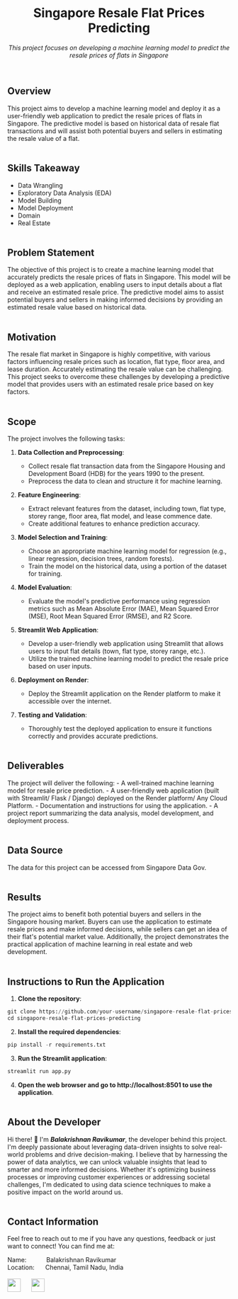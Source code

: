 <div align="center"> 
  <h1 style="border-bottom: none;">Singapore Resale Flat Prices Predicting</h1>
  <p><em>This project focuses on developing a machine learning model to predict the resale prices of flats in Singapore</em></p>
</div></br>


## Overview
This project aims to develop a machine learning model and deploy it as a user-friendly web application to predict the resale prices of flats in Singapore. The predictive model is based on historical data of resale flat transactions and will assist both potential buyers and sellers in estimating the resale value of a flat.</br></br>


## Skills Takeaway
- Data Wrangling
- Exploratory Data Analysis (EDA)
- Model Building
- Model Deployment
- Domain
- Real Estate</br></br>

## Problem Statement
The objective of this project is to create a machine learning model that accurately predicts the resale prices of flats in Singapore. This model will be deployed as a web application, enabling users to input details about a flat and receive an estimated resale price. The predictive model aims to assist potential buyers and sellers in making informed decisions by providing an estimated resale value based on historical data.</br></br>

## Motivation
The resale flat market in Singapore is highly competitive, with various factors influencing resale prices such as location, flat type, floor area, and lease duration. Accurately estimating the resale value can be challenging. This project seeks to overcome these challenges by developing a predictive model that provides users with an estimated resale price based on key factors.</br></br>

## Scope
The project involves the following tasks:

1. **Data Collection and Preprocessing**: 
    - Collect resale flat transaction data from the Singapore Housing and Development Board (HDB) for the years 1990 to the present.
    - Preprocess the data to clean and structure it for machine learning.



2. **Feature Engineering**:
    - Extract relevant features from the dataset, including town, flat type, storey range, floor area, flat model, and lease commence date.
    - Create additional features to enhance prediction accuracy.

3. **Model Selection and Training**:
    - Choose an appropriate machine learning model for regression (e.g., linear regression, decision trees, random forests).
    - Train the model on the historical data, using a portion of the dataset for training.

4. **Model Evaluation**:
    - Evaluate the model's predictive performance using regression metrics such as Mean Absolute Error (MAE), Mean Squared Error (MSE), Root Mean Squared Error (RMSE), and R2 Score.

5. **Streamlit Web Application**:
    - Develop a user-friendly web application using Streamlit that allows users to input flat details (town, flat type, storey range, etc.).
    - Utilize the trained machine learning model to predict the resale price based on user inputs.

6. **Deployment on Render**:
    - Deploy the Streamlit application on the Render platform to make it accessible over the internet.


7. **Testing and Validation**:
    - Thoroughly test the deployed application to ensure it functions correctly and provides accurate predictions.</br></br>

## Deliverables
The project will deliver the following:
    - A well-trained machine learning model for resale price prediction.
    - A user-friendly web application (built with Streamlit/ Flask / Django) deployed on the Render platform/ Any Cloud Platform.
    - Documentation and instructions for using the application.
    - A project report summarizing the data analysis, model development, and deployment process.</br></br>

## Data Source
The data for this project can be accessed from Singapore Data Gov.</br></br>

## Results
The project aims to benefit both potential buyers and sellers in the Singapore housing market. Buyers can use the application to estimate resale prices and make informed decisions, while sellers can get an idea of their flat's potential market value. Additionally, the project demonstrates the practical application of machine learning in real estate and web development.</br></br>

## Instructions to Run the Application
1. **Clone the repository**:

```python
git clone https://github.com/your-username/singapore-resale-flat-prices-predicting.git
cd singapore-resale-flat-prices-predicting
```

2. **Install the required dependencies**:

```python
pip install -r requirements.txt
```

3. **Run the Streamlit application**:

```python
streamlit run app.py
```
4. **Open the web browser and go to http://localhost:8501 to use the application**.</br></br>




## About the Developer
Hi there! 👋 I'm <b><em>Balakrishnan Ravikumar</em></b>, the developer behind this project. I'm deeply passionate about leveraging data-driven insights to solve real-world problems and drive decision-making. I believe that by harnessing the power of data analytics, we can unlock valuable insights that lead to smarter and more informed decisions. Whether it's optimizing business processes or improving customer experiences or addressing societal challenges, I'm dedicated to using data science techniques to make a positive impact on the world around us.</br></br>


## Contact Information
Feel free to reach out to me if you have any questions, feedback or just want to connect! You can find me at:</br>

Name: ⠀⠀⠀⠀Balakrishnan Ravikumar</br>
Location:  ⠀⠀Chennai, Tamil Nadu, India</br></br>
[<img src="https://images.rawpixel.com/image_png_800/czNmcy1wcml2YXRlL3Jhd3BpeGVsX2ltYWdlcy93ZWJzaXRlX2NvbnRlbnQvbHIvdjk4Mi1kNS0xMF8xLnBuZw.png" width="30" height="30"/>](https://www.linkedin.com/in/balakrishnan-ravikumar-8790732b6/) 
⠀⠀[<img src="https://w7.pngwing.com/pngs/914/758/png-transparent-github-social-media-computer-icons-logo-android-github-logo-computer-wallpaper-banner-thumbnail.png" width="30" height="30"/>](https://github.com/BalaKrishnanCodeSpace)
